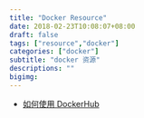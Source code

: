 ```yaml
---
title: "Docker Resource"
date: 2018-02-23T10:08:07+08:00
draft: false
tags: ["resource","docker"]
categories: ["docker"]
subtitle: "docker 资源"
descriptions: ""
bigimg:
---
```



- [如何使用 DockerHub](https://linux.cn/article-9551-1.html)
